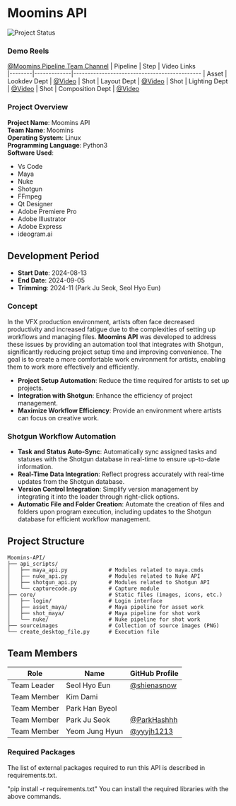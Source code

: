 # Moomins API

![Project Status](https://img.shields.io/badge/status-active-green)


### Demo Reels
[@Moomins Pipeline Team Channel](https://www.youtube.com/@NFXMoomins2024/videos)
| Pipeline   | Step        | Video Links                                
|--------|-------------|---------------------------------------------
| Asset   | Lookdev Dept      | [@Video](https://youtu.be/0P0iHkYt0OI?si=HCn1jY91y8nt1T0w)
| Shot    | Layout Dept      | [@Video](https://youtu.be/_bSvw0jTWvc?si=bVcHb_R883TwFA4b)
| Shot    | Lighting Dept      | [@Video](https://youtu.be/WVaZMLCwjKs?si=Hqx80I_eaoCdn7eo)
| Shot    | Composition Dept      | [@Video](https://youtu.be/hPuDBoU4WeQ?si=SOlPmenjOTkBYTxJ)


### Project Overview
**Project Name**: Moomins API  
**Team Name**: Moomins  
**Operating System**: Linux  
**Programming Language**: Python3  
**Software Used**: 
- Vs Code
- Maya
- Nuke
- Shotgun
- FFmpeg
- Qt Designer
- Adobe Premiere Pro
- Adobe Illustrator
- Adobe Express
- ideogram.ai

## Development Period
- **Start Date**: 2024-08-13  
- **End Date**: 2024-09-05
- **Trimming**: 2024-11 (Park Ju Seok, Seol Hyo Eun)

### Concept
In the VFX production environment, artists often face decreased productivity and increased fatigue due to the complexities of setting up workflows and managing files. **Moomins API** was developed to address these issues by providing an automation tool that integrates with Shotgun, significantly reducing project setup time and improving convenience. The goal is to create a more comfortable work environment for artists, enabling them to work more effectively and efficiently.
- **Project Setup Automation**: Reduce the time required for artists to set up projects.
- **Integration with Shotgun**: Enhance the efficiency of project management.
- **Maximize Workflow Efficiency**: Provide an environment where artists can focus on creative work.

### **Shotgun Workflow Automation**
- **Task and Status Auto-Sync**: Automatically sync assigned tasks and statuses with the Shotgun database in real-time to ensure up-to-date information.
- **Real-Time Data Integration**: Reflect progress accurately with real-time updates from the Shotgun database.
- **Version Control Integration**: Simplify version management by integrating it into the loader through right-click options.
- **Automatic File and Folder Creation**: Automate the creation of files and folders upon program execution, including updates to the Shotgun database for efficient workflow management.

## Project Structure
```plaintext
Moomins-API/
├── api_scripts/
│   ├── maya_api.py             # Modules related to maya.cmds
│   ├── nuke_api.py             # Modules related to Nuke API
│   ├── shotgun_api.py          # Modules related to Shotgun API
│   └── capturecode.py          # Capture module
├── core/                       # Static files (images, icons, etc.)
│   ├── login/                  # Login interface
│   ├── asset_maya/             # Maya pipeline for asset work
│   ├── shot_maya/              # Maya pipeline for shot work
│   └── nuke/                   # Nuke pipeline for shot work
├── sourceimages                # Collection of source images (PNG)
└── create_desktop_file.py      # Execution file
```

## Team Members
| Role   | Name        | GitHub Profile                                
|--------|-------------|---------------------------------------------
| Team Leader   | Seol Hyo Eun      | [@shienasnow](https://github.com/shienasnow)
| Team Member   | Kim Dami      | 
| Team Member   | Park Han Byeol      | 
| Team Member   | Park Ju Seok      | [@ParkHashhh](https://github.com/ParkHashhh)
| Team Member   | Yeom Jung Hyun      | [@yyyjh1213](https://github.com/yyyjh1213)

### Required Packages
The list of external packages required to run this API is described in requirements.txt.

"pip install -r requirements.txt"
You can install the required libraries with the above commands.
